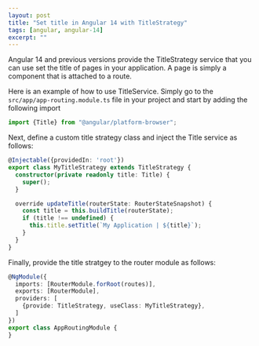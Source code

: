 ```yaml
---
layout: post
title: "Set title in Angular 14 with TitleStrategy"
tags: [angular, angular-14]
excerpt: ""
---
```


Angular 14 and previous versions provide the TitleStrategy service that you can use set the title of pages in your application. A page is simply a component that is attached to a route. 

Here is an example of how to use TitleService. Simply go to the `src/app/app-routing.module.ts` file in your project and start by adding the following import

```ts
import {Title} from "@angular/platform-browser";
```

Next, define a custom title strategy class and inject the Title service as follows:

```ts
@Injectable({providedIn: 'root'})
export class MyTitleStrategy extends TitleStrategy {
  constructor(private readonly title: Title) {
    super();
  }

  override updateTitle(routerState: RouterStateSnapshot) {
    const title = this.buildTitle(routerState);
    if (title !== undefined) {
      this.title.setTitle(`My Application | ${title}`);
    }
  }
}
```

Finally, provide the title stratgey to the router module as follows:

```ts
@NgModule({
  imports: [RouterModule.forRoot(routes)],
  exports: [RouterModule],
  providers: [
    {provide: TitleStrategy, useClass: MyTitleStrategy},
  ]
})
export class AppRoutingModule {
}
```


